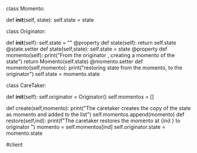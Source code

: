 class Momento:
  
  def __init__(self, state):
    self.state = state
  
  

class Originator:
  
  def __init__(self):
    self.state = ""
  @property
  def state(self):
    return self.state
  @state.setter
  def state(self,state):
    self.state = state
  @property
  def momento(self):
    print("From the originator , creating a momento of the state")
    return Momento(self.state)
  @momento.setter
  def momento(self,momento):
    print("restoring state from the momento, to the originator")
    self.state = momento.state
    
    

class CareTaker:
  
  def __init__(self):
    self.originator = Originator()
    self.momentos = []
    
  def create(self,momento):
    print("The caretaker creates the copy of the state as momento and added to the list")
    self.momentos.append(momento)
  def restore(self,ind):
     print(f"The caretaker restores the momento at {ind } to originator ")
    momento = self.momentos[ind]
    self.originator.state = momento.state

#client

